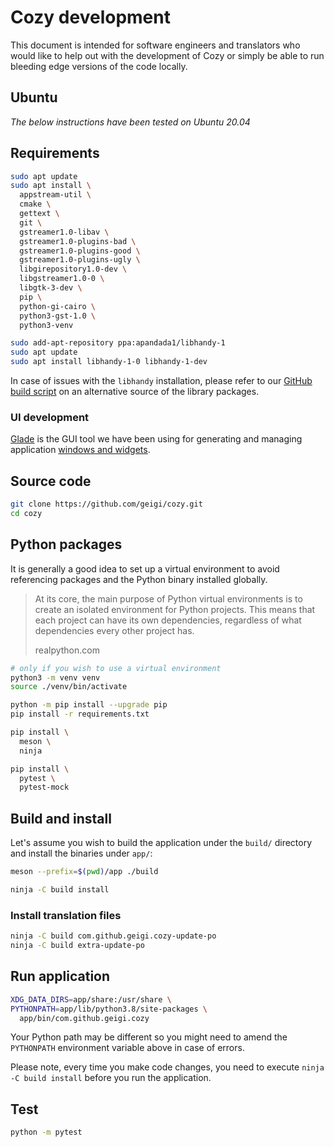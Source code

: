 # Cozy development

This document is intended for software engineers and translators who would like to help out with the development of Cozy or simply be able to run bleeding edge versions of the code locally.

## Ubuntu

_The below instructions have been tested on Ubuntu 20.04_

## Requirements

```bash
sudo apt update
sudo apt install \
  appstream-util \
  cmake \
  gettext \
  git \
  gstreamer1.0-libav \
  gstreamer1.0-plugins-bad \
  gstreamer1.0-plugins-good \
  gstreamer1.0-plugins-ugly \
  libgirepository1.0-dev \
  libgstreamer1.0-0 \
  libgtk-3-dev \
  pip \
  python-gi-cairo \
  python3-gst-1.0 \
  python3-venv

sudo add-apt-repository ppa:apandada1/libhandy-1
sudo apt update
sudo apt install libhandy-1-0 libhandy-1-dev
```

In case of issues with the `libhandy` installation, please refer to our [GitHub build script](.github/workflows/build.yml) on an alternative source of the library packages.

### UI development

[Glade](https://glade.gnome.org/) is the GUI tool we have been using for generating and managing application [windows and widgets](data/ui/).

## Source code

```bash
git clone https://github.com/geigi/cozy.git
cd cozy
```

## Python packages

It is generally a good idea to set up a virtual environment to avoid referencing packages and the Python binary installed globally.

> At its core, the main purpose of Python virtual environments is to create an isolated environment for Python projects. This means that each project can have its own dependencies, regardless of what dependencies every other project has.
>
> realpython.com

```bash
# only if you wish to use a virtual environment
python3 -m venv venv
source ./venv/bin/activate

python -m pip install --upgrade pip
pip install -r requirements.txt

pip install \
  meson \
  ninja

pip install \
  pytest \
  pytest-mock
```

## Build and install

Let's assume you wish to build the application under the `build/` directory and install the binaries under `app/`:

```bash
meson --prefix=$(pwd)/app ./build

ninja -C build install
```

### Install translation files

```bash
ninja -C build com.github.geigi.cozy-update-po
ninja -C build extra-update-po
```

## Run application

```bash
XDG_DATA_DIRS=app/share:/usr/share \
PYTHONPATH=app/lib/python3.8/site-packages \
  app/bin/com.github.geigi.cozy
```

Your Python path may be different so you might need to amend the `PYTHONPATH` environment variable above in case of errors.

Please note, every time you make code changes, you need to execute `ninja -C build install` before you run the application.

## Test

```bash
python -m pytest
```